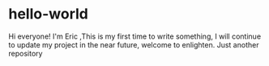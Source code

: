 # hello-world

Hi everyone!
I'm  Eric ,This is my first time to write something, I will continue to update my project in the near future, welcome to enlighten.
Just another repository
